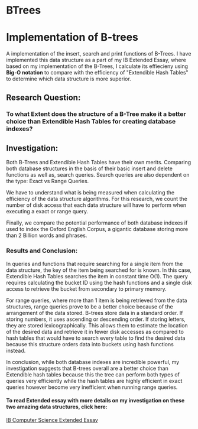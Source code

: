 # BTrees
<h1>Implementation of B-trees</h1>

<p>A implementation of the insert, search and print functions of B-Trees. I have implemented this data structure as a part of my IB Extended Essay, where based on my implementation of the B-Trees, I calculate its effiecieny using <b>Big-O notation</b> to compare with the efficiency of "Extendible Hash Tables" to determine which data structure is more superior.</p>

<h2><b>Research Question:</b> </h2>
<h3>
To what Extent does the structure of a B-Tree make it a better choice than Extendible Hash Tables for creating database indexes?<h3>

<h2>Investigation:</h2>

<p>
Both B-Trees and Extendible Hash Tables have their own merits. Comparing both database structures in the basis of their basic insert and delete functions as well as, search queries. Search queries are also dependent on the type: Exact vs Range Queries.
</p>

<p>
We have to understand what is being measured when calculating the efficiency of the data structure algorithms. For this research, we count the number of disk access that each data structure will have to perform when executing a exact or range query.
</p>

<p>
Finally, we compare the potential performance of both database indexes if used to index the Oxford English Corpus, a gigantic database storing more than 2 Billion words and phrases.
</p>


<h3>Results and Conclusion:</h3>

<p>In queries and functions that require searching for a single item from the data structure, the key of the item being searched for is known. In this case, Extendible Hash Tables searches the item in constant time O(1). The query requires calculating the bucket ID using the hash functions and a single disk access to retrieve the bucket from secondary to primary memory.</p>
<p>
For range queries, where more than 1 item is being retrieved from the data structures, range queries prove to be a better choice because of the arrangement of the data stored. B-trees store data in a standard order. If storing numbers, it uses ascending or descending order. If storing letters, they are stored lexicographically. This allows them to estimate the location of the desired data and retrieve it in fewer disk accesses as compared to hash tables that would have to search every table to find the desired data because this structure orders data into buckets using hash functions instead.

<p>In conclusion, while both database indexes are incredible powerful, my investigation suggests that B-trees overall are a better choice than Extendible hash tables because this the tree can perform both types of queries very efficiently while the hash tables are highly efficient in exact queries however become very inefficient when running range queries.</p>
</p>



<h4>To read Extended essay with more details on my investigation on these two amazing data structures, click here:</h4>
<a href="https://github.com/choudharyp1/BTrees/blob/master/Pratik%20Choudhary%20Extended%20Essay%20Computer%20Science%20Final.pdf">IB Computer Science Extended Essay</a>
